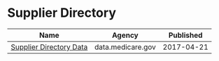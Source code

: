 # Supplier Directory

Name | Agency | Published
---- | ---- | ---------
[Supplier Directory Data](../datasets/pqp8-xrjv.md) | data.medicare.gov | 2017-04-21

